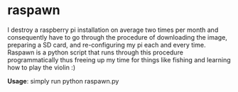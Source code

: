 # raspawn

I destroy a raspberry pi installation on average two times per month and consequently have to go through the procedure of downloading the image, preparing a SD card, and re-configuring my pi each and every time. Raspawn is a python script that runs through this procedure programmatically thus freeing up my time for things like fishing and learning how to play the violin :)  


<b>Usage</b>: 
simply run python raspawn.py 
